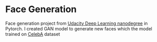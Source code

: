 # Face Generation
Face generation project from [Udacity Deep Learning nanodegree](https://www.udacity.com/course/deep-learning-nanodegree--nd101) in Pytorch. I created GAN model to generate new faces which the model trained on [CelebA](http://mmlab.ie.cuhk.edu.hk/projects/CelebA.html) dataset
